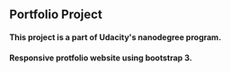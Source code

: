 ## Portfolio Project
#### This project is a part of Udacity's nanodegree program.
#### Responsive protfolio website using bootstrap 3.
